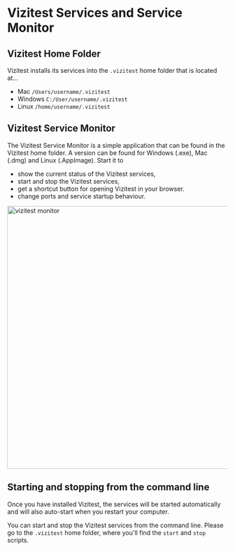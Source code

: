 # Vizitest Services and Service Monitor 

## Vizitest Home Folder
Vizitest installs its services into the ```.vizitest``` home folder that is located at...

- Mac ```/Users/username/.vizitest```
- Windows ```C:/User/username/.vizitest```
- Linux ```/home/username/.vizitest```

## Vizitest Service Monitor
The Vizitest Service Monitor is a simple application that can be found in the Vizitest home folder. A version can be found for Windows (.exe), Mac (.dmg) and Linux (.AppImage). Start it to

- show the current status of the Vizitest services,
- start and stop the Vizitest services,
- get a shortcut button for opening Vizitest in your browser.
- change ports and service startup behaviour.

<img src="vizitest-monitor.png" width="600" alt="vizitest monitor"/>

## Starting and stopping from the command line
Once you have installed Vizitest, the services will be started automatically and will also auto-start when you restart your computer.

You can start and stop the Vizitest services from the command line. Please go to the ```.vizitest``` home folder, where you'll find the ```start``` and ```stop``` scripts.
